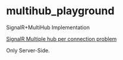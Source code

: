 # multihub_playground

SignalR+MultiHub Implementation

[SignalR Multiple hub per connection problem](https://github.com/aspnet/AspNetCore/issues/6380)

Only Server-Side.
